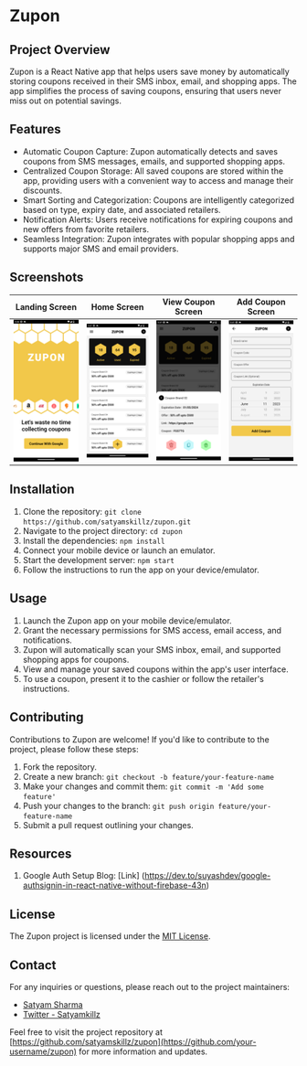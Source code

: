 # Zupon

## Project Overview

Zupon is a React Native app that helps users save money by automatically storing coupons received in their SMS inbox, email, and shopping apps. The app simplifies the process of saving coupons, ensuring that users never miss out on potential savings.

## Features

-   Automatic Coupon Capture: Zupon automatically detects and saves coupons from SMS messages, emails, and supported shopping apps.
-   Centralized Coupon Storage: All saved coupons are stored within the app, providing users with a convenient way to access and manage their discounts.
-   Smart Sorting and Categorization: Coupons are intelligently categorized based on type, expiry date, and associated retailers.
-   Notification Alerts: Users receive notifications for expiring coupons and new offers from favorite retailers.
-   Seamless Integration: Zupon integrates with popular shopping apps and supports major SMS and email providers.

## Screenshots

| Landing Screen                           | Home Screen                           | View Coupon Screen                           | Add Coupon Screen                           |
| ---------------------------------------- | ------------------------------------- | -------------------------------------------- | ------------------------------------------- |
| ![Screenshot 1](screenshots/landing.png) | ![Screenshot 2](screenshots/home.png) | ![Screenshot 3](screenshots/view-coupon.png) | ![Screenshot 3](screenshots/add-coupon.png) |

## Installation

1. Clone the repository: `git clone https://github.com/satyamskillz/zupon.git`
2. Navigate to the project directory: `cd zupon`
3. Install the dependencies: `npm install`
4. Connect your mobile device or launch an emulator.
5. Start the development server: `npm start`
6. Follow the instructions to run the app on your device/emulator.

## Usage

1. Launch the Zupon app on your mobile device/emulator.
2. Grant the necessary permissions for SMS access, email access, and notifications.
3. Zupon will automatically scan your SMS inbox, email, and supported shopping apps for coupons.
4. View and manage your saved coupons within the app's user interface.
5. To use a coupon, present it to the cashier or follow the retailer's instructions.

## Contributing

Contributions to Zupon are welcome! If you'd like to contribute to the project, please follow these steps:

1. Fork the repository.
2. Create a new branch: `git checkout -b feature/your-feature-name`
3. Make your changes and commit them: `git commit -m 'Add some feature'`
4. Push your changes to the branch: `git push origin feature/your-feature-name`
5. Submit a pull request outlining your changes.

## Resources

1. Google Auth Setup Blog: [Link] (https://dev.to/suyashdev/google-authsignin-in-react-native-without-firebase-43n)

## License

The Zupon project is licensed under the [MIT License](LICENSE).

## Contact

For any inquiries or questions, please reach out to the project maintainers:

-   [Satyam Sharma](mailto:satyamskillz@example.com)
-   [Twitter - Satyamkillz](https://twitter.com/satyamskillz)

Feel free to visit the project repository at [https://github.com/satyamskillz/zupon](https://github.com/your-username/zupon) for more information and updates.
